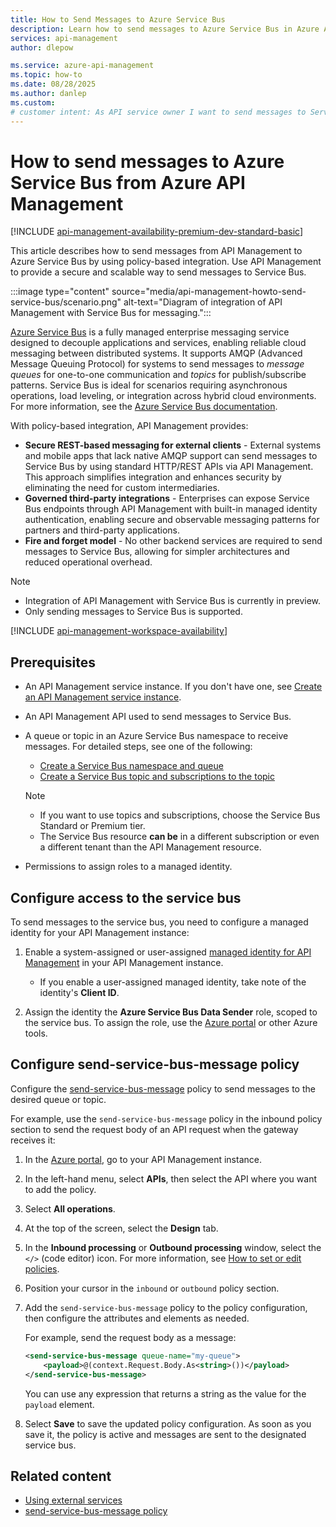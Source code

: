 ```yaml
---
title: How to Send Messages to Azure Service Bus
description: Learn how to send messages to Azure Service Bus in Azure API Management. Service Bus is a messaging service that allows you to decouple applications and services.
services: api-management
author: dlepow

ms.service: azure-api-management
ms.topic: how-to
ms.date: 08/28/2025
ms.author: danlep
ms.custom:
# customer intent: As API service owner I want to send messages to Service Bus so that I can decouple my applications and services.
---
```

# How to send messages to Azure Service Bus from Azure API Management

[!INCLUDE [api-management-availability-premium-dev-standard-basic](../../includes/api-management-availability-premium-dev-standard-basic.md)]

This article describes how to send messages from API Management to Azure Service Bus by using policy-based integration. Use API Management to provide a secure and scalable way to send messages to Service Bus.

:::image type="content" source="media/api-management-howto-send-service-bus/scenario.png" alt-text="Diagram of integration of API Management with Service Bus for messaging.":::

[Azure Service Bus](/azure/service-bus-messaging/service-bus-messaging-overview) is a fully managed enterprise messaging service designed to decouple applications and services, enabling reliable cloud messaging between distributed systems. It supports AMQP (Advanced Message Queuing Protocol) for systems to send messages to *message queues* for one-to-one communication and *topics* for publish/subscribe patterns. Service Bus is ideal for scenarios requiring asynchronous operations, load leveling, or integration across hybrid cloud environments. For more information, see the [Azure Service Bus documentation](/azure/service-bus-messaging/).

With policy-based integration, API Management provides:

* **Secure REST-based messaging for external clients** - External systems and mobile apps that lack native AMQP support can send messages to Service Bus by using standard HTTP/REST APIs via API Management. This approach simplifies integration and enhances security by eliminating the need for custom intermediaries.
* **Governed third-party integrations** - Enterprises can expose Service Bus endpoints through API Management with built-in managed identity authentication, enabling secure and observable messaging patterns for partners and third-party applications.
* **Fire and forget model** - No other backend services are required to send messages to Service Bus, allowing for simpler architectures and reduced operational overhead.

> [!NOTE]
> * Integration of API Management with Service Bus is currently in preview.
> * Only sending messages to Service Bus is supported.

[!INCLUDE [api-management-workspace-availability](../../includes/api-management-workspace-availability.md)]

## Prerequisites

* An API Management service instance. If you don't have one, see [Create an API Management service instance](get-started-create-service-instance.md).
* An API Management API used to send messages to Service Bus.
* A queue or topic in an Azure Service Bus namespace to receive messages. For detailed steps, see one of the following:
    * [Create a Service Bus namespace and queue](/azure/service-bus-messaging/service-bus-quickstart-portal)
    * [Create a Service Bus topic and subscriptions to the topic](/azure/service-bus-messaging/service-bus-quickstart-topics-subscriptions-portal)
    
    > [!NOTE]
    > * If you want to use topics and subscriptions, choose the Service Bus Standard or Premium tier.
    > * The Service Bus resource **can be** in a different subscription or even a different tenant than the API Management resource.

* Permissions to assign roles to a managed identity.

## Configure access to the service bus

To send messages to the service bus, you need to configure a managed identity for your API Management instance:

1. Enable a system-assigned or user-assigned [managed identity for API Management](api-management-howto-use-managed-service-identity.md) in your API Management instance.

    * If you enable a user-assigned managed identity, take note of the identity's **Client ID**.

1. Assign the identity the **Azure Service Bus Data Sender** role, scoped to the service bus. To assign the role, use the [Azure portal](../role-based-access-control/role-assignments-portal.yml) or other Azure tools.

## Configure send-service-bus-message policy

Configure the [send-service-bus-message](send-service-bus-message-policy.md) policy to send messages to the desired queue or topic. 

For example, use the `send-service-bus-message` policy in the inbound policy section to send the request body of an API request when the gateway receives it:

1. In the [Azure portal](https://portal.azure.com), go to your API Management instance.
1. In the left-hand menu, select **APIs**, then select the API where you want to add the policy.
1. Select **All operations**.
1. At the top of the screen, select the **Design** tab.
1. In the **Inbound processing** or **Outbound processing** window, select the `</>` (code editor) icon. For more information, see [How to set or edit policies](set-edit-policies.md).
1. Position your cursor in the `inbound` or `outbound` policy section.
1. Add the `send-service-bus-message` policy to the policy configuration, then configure the attributes and elements as needed. 

    For example, send the request body as a message:

    ```xml
    <send-service-bus-message queue-name="my-queue">
        <payload>@(context.Request.Body.As<string>())</payload>
    </send-service-bus-message>
    ```

      You can use any expression that returns a string as the value for the `payload` element.

1. Select **Save** to save the updated policy configuration. As soon as you save it, the policy is active and messages are sent to the designated service bus.



## Related content

* [Using external services](api-management-sample-send-request.md)
* [send-service-bus-message policy](send-service-bus-message-policy.md)
